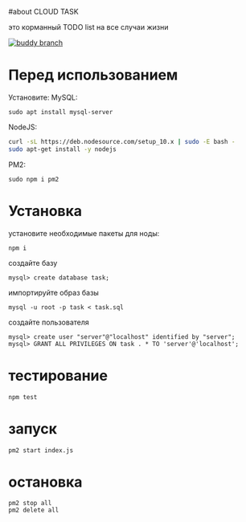 #about
CLOUD TASK

это корманный TODO list на все случаи жизни

[![buddy branch](https://app.buddy.works/romires2000/task2020/repository/branch/develop/badge.svg?token=a45a7566fc6fd650a1c783a77559a92485a1ef155ef624d43c664e31b6ae9d88 "buddy branch")](https://app.buddy.works/romires2000/task2020/repository/branch/develop)

# Перед использованием 

Установите:
MySQL:
```
sudo apt install mysql-server
```
NodeJS:
```sh
curl -sL https://deb.nodesource.com/setup_10.x | sudo -E bash -
sudo apt-get install -y nodejs
```
PM2:
```
sudo npm i pm2
```
# Установка
установите необходимые пакеты для ноды:
   ```
   npm i
   ```
создайте базу
   ```
   mysql> create database task;
   ```
импортируйте образ базы 
   ```
   mysql -u root -p task < task.sql
   ```
создайте пользователя
   ```
   mysql> create user "server"@"localhost" identified by "server";
   mysql> GRANT ALL PRIVILEGES ON task . * TO 'server'@'localhost';
   ```
# тестирование
   ```
   npm test
   ```
# запуск
   ```
   pm2 start index.js
   ```

# остановка
```
pm2 stop all
pm2 delete all
```
